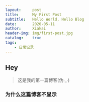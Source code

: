 ```yaml
---
layout:		post			
title:		My First Post		
subtitle:	Hello World, Hello Blog	
date:		2020-05-11		
author:		Xiakai
header-img:	img/first-post.jpg	
catalog:	true			
tags:					
    - 日常记录
---
```

## Hey

>这是我的第一篇博客(伪·_·)

### 为什么这篇博客不显示

